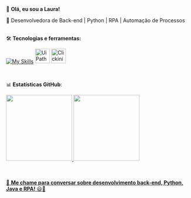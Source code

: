 👋 **Olá, eu sou a Laura!** 

🚀 Desenvolvedora de Back-end | Python | RPA | Automação de Processos <br><br>

🛠️ **Tecnologias e ferramentas:**<br>

[![My Skills](https://skillicons.dev/icons?i=py,java,selenium)](https://skillicons.dev) <img src="https://companieslogo.com/img/orig/PATH-4f96bcbf.png?t=1720244493" alt="UiPath" height="40"/> <img src="https://clicknium.com/wp-content/uploads/2023/08/download.png" alt="Clickinium" height="40"/>

<br>

📊 **Estatísticas GitHub**:

<div>
<a href="https://github.com/laurabonilha">
<img loading="lazy" height="180em" src="https://github-readme-stats.vercel.app/api/top-langs/?username=laurabonilha&layout=compact&langs_count=7&theme=dracula"/>
<img loading="lazy" height="180em" src="https://github-readme-stats.vercel.app/api?username=laurabonilha&show_icons=true&theme=dracula&include_all_commits=true&count_private=true"/>
</div>

<br><br>
💬 **Me chame para conversar sobre desenvolvimento back-end, Python, Java e RPA!** 😃🚀

